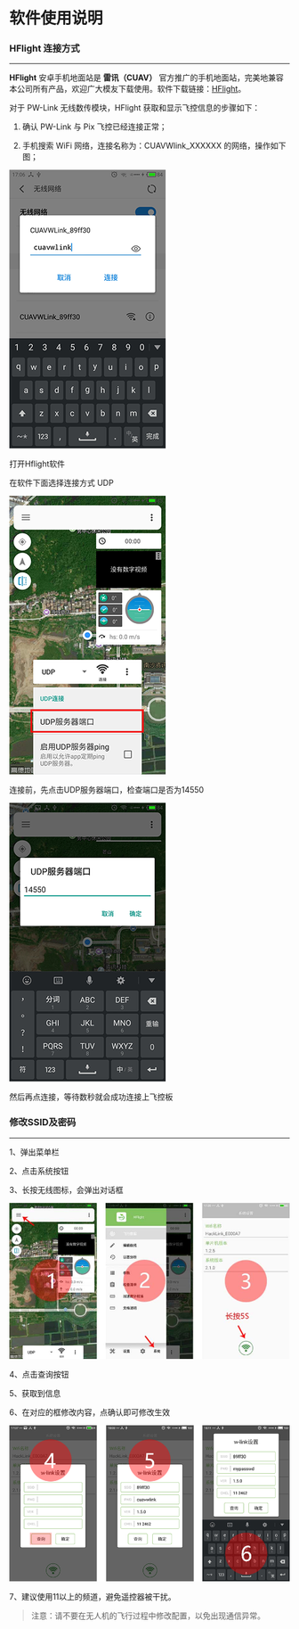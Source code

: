 # 软件使用说明

### HFlight 连接方式

---

**HFlight** 安卓手机地面站是 **雷讯（CUAV）** 官方推广的手机地面站，完美地兼容本公司所有产品，欢迎广大模友下载使用。软件下载链接：[HFlight](http://fw.cuav.net/HFlight)。

对于 PW-Link 无线数传模块，HFlight 获取和显示飞控信息的步骤如下：

 1. 确认 PW-Link 与 Pix 飞控已经连接正常；

 2. 手机搜索 WiFi 网络，连接名称为：CUAVWlink_XXXXXX 的网络，操作如下图；
 
  ![](/images/password.png)

打开Hflight软件

在软件下面选择连接方式  UDP

![](/assets/hfudp.png)

连接前，先点击UDP服务器端口，检查端口是否为14550

![](/assets/14550udp.png)

然后再点连接，等待数秒就会成功连接上飞控板

### 修改SSID及密码

---

1、弹出菜单栏

2、点击系统按钮

3、长按无线图标，会弹出对话框

![](/assets/WP-LINK2.jpg)

4、点击查询按钮

5、获取到信息

6、在对应的框修改内容，点确认即可修改生效

![](/assets/WP-LINK3.png)

7、建议使用11以上的频道，避免遥控器被干扰。

> 注意：请不要在无人机的飞行过程中修改配置，以免出现通信异常。